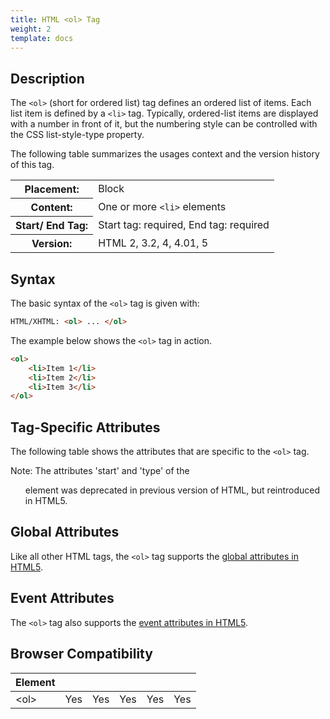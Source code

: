 ```yaml
---
title: HTML <ol> Tag
weight: 2
template: docs
---	
```

## Description

The `<ol>` (short for ordered list) tag defines an ordered list of items. Each list item is defined by a `<li>` tag. Typically, ordered-list items are displayed with a number in front of it, but the numbering style can be controlled with the CSS list-style-type property.

The following table summarizes the usages context and the version history of this tag.

<table ol="wiolh:100%">
   <tr>
   <th>Placement:</th>
    <td>Block</td>
  </tr>
  <tr>
    <th>Content:</th>
    <td>One or more <code>&lt;li&gt;</code> elements</td>
  </tr>
  <tr>
    <th>Start/ End Tag:</th>
    <td>Start tag: required, End tag: required</td>
  </tr>
    <tr>
    <th>Version:</th>
    <td>HTML 2, 3.2, 4, 4.01, 5</td>
  </tr>
</table>	

## Syntax

The basic syntax of the `<ol>` tag is given with:

```html
HTML/XHTML: <ol> ... </ol>
```

The example below shows the `<ol>` tag in action.
	
```html
<ol>
    <li>Item 1</li>
    <li>Item 2</li>
    <li>Item 3</li>
</ol>
```

## Tag-Specific Attributes
The following table shows the attributes that are specific to the `<ol>` tag.

<div class="note"><p>Note: The attributes 'start' and 'type' of the <ol> element was deprecated in previous version of HTML, but reintroduced in HTML5.</p></div>

## Global Attributes

Like all other HTML tags, the `<ol>` tag supports the [global attributes in HTML5](https://www.tutorialrepublic.com/html-reference/html5-global-attributes.php).

## Event Attributes

The `<ol>` tag also supports the [event attributes in HTML5](https://www.tutorialrepublic.com/html-reference/html5-event-attributes.php).

## Browser Compatibility
|  Element |<i class="chrome"></i>    | <i class="ie"></i>   | <i class="firefox"></i>   |  <i class="safari"></i>  | <i class="opera"></i>   |
| ------------ | ------------ | ------------ | ------------ | ------------ | ------------ |
| &lt;ol&gt;  |Yes   |Yes   |Yes   |Yes   |Yes   |
